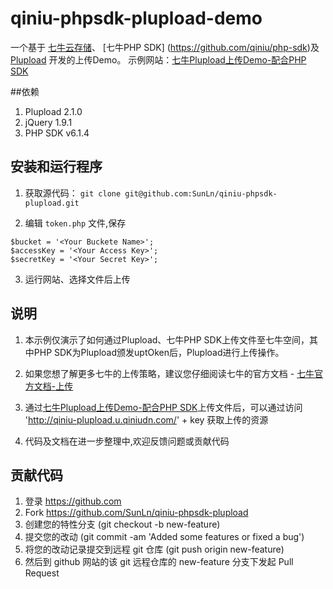 qiniu-phpsdk-plupload-demo
==========================

一个基于 [七牛云存储](http://www.qiniu.com/)、 [七牛PHP SDK] (https://github.com/qiniu/php-sdk)及[Plupload](http://www.plupload.com/) 开发的上传Demo。
示例网站：[七牛Plupload上传Demo-配合PHP SDK](http://plupload.sinaapp.com/)

##依赖

1. Plupload 2.1.0 
2. jQuery 1.9.1
3. PHP SDK v6.1.4


## 安装和运行程序

1. 获取源代码：
    `git clone git@github.com:SunLn/qiniu-phpsdk-plupload.git`

2. 编辑 `token.php` 文件,保存
```{php}
$bucket = '<Your Buckete Name>';
$accessKey = '<Your Access Key>';
$secretKey = '<Your Secret Key>';
```
3. 运行网站、选择文件后上传

## 说明

1. 本示例仅演示了如何通过Plupload、七牛PHP SDK上传文件至七牛空间，其中PHP SDK为Plupload颁发uptOken后，Plupload进行上传操作。

2. 如果您想了解更多七牛的上传策略，建议您仔细阅读七牛的官方文档 - [七牛官方文档-上传](http://developer.qiniu.com/docs/v6/api/reference/up/)

3. 通过[七牛Plupload上传Demo-配合PHP SDK](http://plupload.sinaapp.com/)上传文件后，可以通过访问  'http://qiniu-plupload.u.qiniudn.com/' + key 获取上传的资源

4. 代码及文档在进一步整理中,欢迎反馈问题或贡献代码


## 贡献代码

1. 登录 https://github.com
2. Fork https://github.com/SunLn/qiniu-phpsdk-plupload
3. 创建您的特性分支 (git checkout -b new-feature)
4. 提交您的改动 (git commit -am 'Added some features or fixed a bug')
5. 将您的改动记录提交到远程 git 仓库 (git push origin new-feature)
6. 然后到 github 网站的该 git 远程仓库的 new-feature 分支下发起 Pull Request
